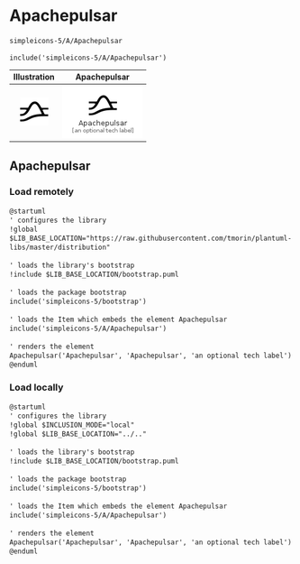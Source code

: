 # Apachepulsar


```text
simpleicons-5/A/Apachepulsar
```

```text
include('simpleicons-5/A/Apachepulsar')
```



| Illustration | Apachepulsar |
| :---: | :---: |
| ![illustration for Illustration](../../simpleicons-5/A/Apachepulsar.png) | ![illustration for Apachepulsar](../../simpleicons-5/A/Apachepulsar.Local.png) |




## Apachepulsar

### Load remotely
```plantuml
@startuml
' configures the library
!global $LIB_BASE_LOCATION="https://raw.githubusercontent.com/tmorin/plantuml-libs/master/distribution"

' loads the library's bootstrap
!include $LIB_BASE_LOCATION/bootstrap.puml

' loads the package bootstrap
include('simpleicons-5/bootstrap')

' loads the Item which embeds the element Apachepulsar
include('simpleicons-5/A/Apachepulsar')

' renders the element
Apachepulsar('Apachepulsar', 'Apachepulsar', 'an optional tech label')
@enduml
```

### Load locally
```plantuml
@startuml
' configures the library
!global $INCLUSION_MODE="local"
!global $LIB_BASE_LOCATION="../.."

' loads the library's bootstrap
!include $LIB_BASE_LOCATION/bootstrap.puml

' loads the package bootstrap
include('simpleicons-5/bootstrap')

' loads the Item which embeds the element Apachepulsar
include('simpleicons-5/A/Apachepulsar')

' renders the element
Apachepulsar('Apachepulsar', 'Apachepulsar', 'an optional tech label')
@enduml
```

